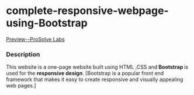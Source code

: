 # complete-responsive-webpage-using-Bootstrap

<a href="https://poorani-27.github.io/responsive-webpage-using-Bootstrap/">Preview--ProSolve Labs </a>

### Description

This website is a one-page website built using HTML ,CSS and<b> Bootstrap </b>is used for the <b>responsive design</b>. [Bootstrap is a popular front end framework that makes it easy to create responsive and visually appealing web pages.]
